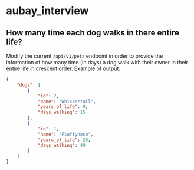 # aubay_interview

## How many time each dog walks in there entire life?

Modify the current `/api/v1/pets` endpoint in order to provide the information of how many time (in days) a dog walk with their owner in their entire life in crescent order. Example of output:

```json
{
    "dogs": [
        {
            "id": 2,
            "name": "Whiskertail",
            "years_of_life": 9,
            "days_walking": 15
        },
        {
            "id": 1,
            "name": "Fluffynose",
            "years_of_life": 20,
            "days_walking": 40
        }
    ]
}
```